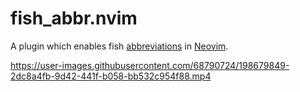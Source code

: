 # fish_abbr.nvim
A plugin which enables fish [abbreviations](https://fishshell.com/docs/current/cmds/abbr.html) in [Neovim](neovim.io).

https://user-images.githubusercontent.com/68790724/198679849-2dc8a4fb-9d42-441f-b058-bb532c954f88.mp4
